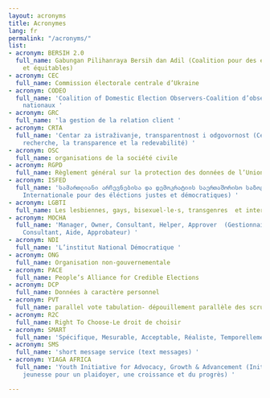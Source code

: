 ```yaml
---
layout: acronyms
title: Acronymes
lang: fr
permalink: "/acronyms/"
list:
- acronym: BERSIH 2.0
  full_name: Gabungan Pilihanraya Bersih dan Adil (Coalition pour des élections propres
    et équitables)
- acronym: CEC
  full_name: Commission électorale centrale d’Ukraine
- acronym: CODEO
  full_name: 'Coalition of Domestic Election Observers-Coalition d’observateurs électoraux
    nationaux '
- acronym: GRC
  full_name: 'la gestion de la relation client '
- acronym: CRTA
  full_name: 'Centar za istraživanje, transparentnost i odgovornost (Centre pour la
    recherche, la transparence et la redevabilité) '
- acronym: OSC
  full_name: organisations de la société civile
- acronym: RGPD
  full_name: Règlement général sur la protection des données de l’Union Européenne
- acronym: ISFED
  full_name: 'სამართლიანი არჩევნებისა და დემოკრატიის საერთაშორისო საზოგადოება (Société
    Internationale pour des éléctions justes et démocratiques) '
- acronym: LGBTI
  full_name: Les lesbiennes, gays, bisexuel·le·s, transgenres  et intersexes
- acronym: MOCHA
  full_name: 'Manager, Owner, Consultant, Helper, Approver  (Gestionnaire, Propriétaire,
    Consultant, Aide, Approbateur) '
- acronym: NDI
  full_name: 'L’institut National Démocratique '
- acronym: ONG
  full_name: Organisation non-gouvernementale
- acronym: PACE
  full_name: People’s Alliance for Credible Elections
- acronym: DCP
  full_name: Données à caractère personnel
- acronym: PVT
  full_name: parallel vote tabulation- dépouillement parallèle des scrutins
- acronym: R2C
  full_name: Right To Choose-Le droit de choisir
- acronym: SMART
  full_name: 'Spécifique, Mesurable, Acceptable, Réaliste, Temporellement défini '
- acronym: SMS
  full_name: 'short message service (text messages) '
- acronym: YIAGA AFRICA
  full_name: 'Youth Initiative for Advocacy, Growth & Advancement (Initiative de la
    jeunesse pour un plaidoyer, une croissance et du progrès) '

---
```

